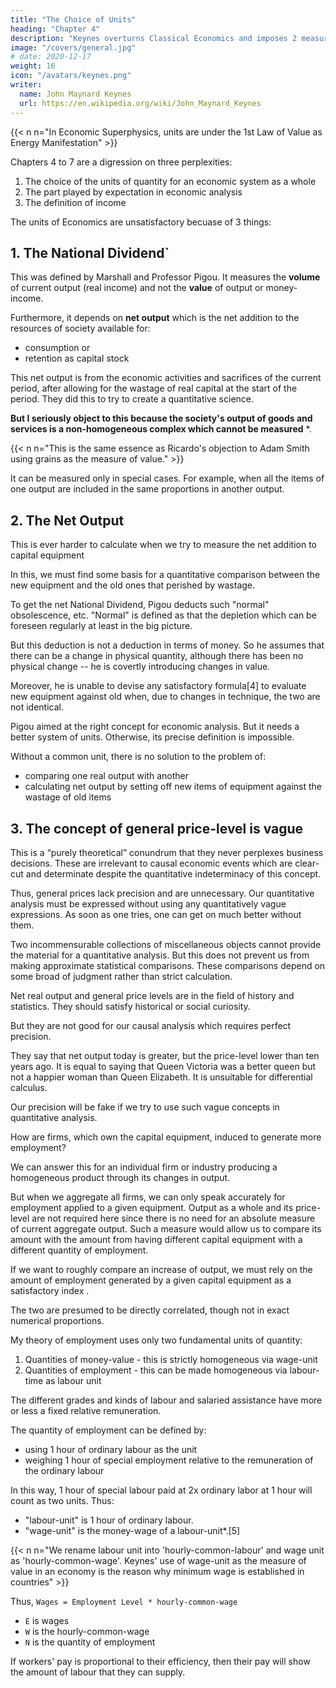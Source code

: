 ```yaml
---
title: "The Choice of Units"
heading: "Chapter 4"
description: "Keynes overturns Classical Economics and imposes 2 measures: hourly-common-labour and hourly-common-wage"
image: "/covers/general.jpg"
# date: 2020-12-17
weight: 16
icon: "/avatars/keynes.png"
writer:
  name: John Maynard Keynes
  url: https://en.wikipedia.org/wiki/John_Maynard_Keynes
---
```


{{< n n="In Economic Superphysics, units are under the 1st Law of Value as Energy Manifestation" >}}


Chapters 4 to 7 are a digression on three perplexities:

1. The choice of the units of quantity for an economic system as a whole
2. The part played by expectation in economic analysis
3. The definition of income

The units of Economics are unsatisfactory becuase of 3 things:


## 1. The National Dividend`

This was defined by Marshall and Professor Pigou. It measures the **volume** of current output (real income) and not the **value** of output or money-income. 

Furthermore, it depends on **net output** which is the net addition to the resources of society available for:
- consumption or
- retention as capital stock

This net output is from the economic activities and sacrifices of the current period, after allowing for the wastage of  real capital at the start of the period. They did this to try to create a quantitative science. 

**But I seriously object to this because the society's output of goods and services is a non-homogeneous complex which cannot be measured** *.



{{< n n="This is the same essence as Ricardo's objection to Adam Smith using grains as the measure of value." >}}



It can be measured only in special cases. For example, when all the items of one output are included in the same proportions in another output.


## 2. The Net Output

This is ever harder to calculate when we try to measure the net addition to capital equipment

In this, we must find some basis for a quantitative comparison between the new equipment and the old ones that perished by wastage.

To get the net National Dividend, Pigou deducts such "normal" obsolescence, etc. "Normal" is defined as that the depletion which can be foreseen regularly at least in the big picture.

But this deduction is not a deduction in terms of money. So he assumes that there can be a change in physical quantity, although there has been no physical change -- he is covertly introducing changes in value. 

Moreover, he is unable to devise any satisfactory formula[4] to evaluate new equipment against old when, due to changes in technique, the two are not identical. 

Pigou aimed at the right concept for economic analysis. But it needs a better system of units. Otherwise, its precise definition is impossible. 

Without a common unit, there is no solution to the problem of:
- comparing one real output with another
- calculating net output by setting off new items of equipment against the wastage of old items


## 3. The concept of general price-level is vague

<!-- This makes it very unsatisfactory for causal analysis, which ought to be exact. Nevertheless these difficulties are rightly regarded as --> This is a “purely theoretical” conundrum that they never perplexes business decisions. These are irrelevant to causal economic events which are clear-cut and determinate despite the quantitative indeterminacy of this concept.

Thus, general prices lack precision and are unnecessary. Our quantitative analysis must be expressed without using any quantitatively vague expressions. As soon as one tries, one can get on much better without them. 

Two incommensurable collections of miscellaneous objects cannot provide the material for a quantitative analysis. But this does not prevent us from making approximate statistical comparisons. These comparisons depend on some broad of judgment rather than strict calculation. <!-- , which may possess significance and validity within certain limits. --> 

Net real output and general price levels are in the field of history and statistics. They should satisfy historical or social curiosity. 


But they are not good for our causal analysis which requires perfect precision. 

They say that net output today is greater, but the price-level lower than ten years ago. It is equal to saying that Queen Victoria was a better queen but not a happier woman than Queen Elizabeth. It is <!--  — a proposition not without meaning and not without interest, but  --> unsuitable for differential calculus. 

Our precision will be fake if we try to use such vague concepts in quantitative analysis. 


How are firms, which own the capital equipment, induced to generate more employment?

We can answer this for an individual firm or industry producing a homogeneous product through its changes in output. 

But when we aggregate all firms, we can only speak accurately for employment applied to a given equipment. Output as a whole and its price-level are not required here since there is no need for an absolute measure of current aggregate output. Such a measure would allow us to compare its amount with the amount from having different capital equipment with a different quantity of employment.


If we want to roughly compare an increase of output, we must rely on <!-- the general presumption that --> the amount of employment generated by a given capital equipment as a satisfactory index <!-- of the amount of resultant output -->. 

The two are presumed to be directly correlated, though not in exact numerical proportions. 

My theory of employment uses only two fundamental units of quantity:

1. Quantities of money-value - this is strictly homogeneous via wage-unit
2. Quantities of employment - this can be made homogeneous via labour-time as labour unit

The different grades and kinds of labour and salaried assistance have more or less a fixed relative remuneration. 

The quantity of employment can be defined by:
- using 1 hour of ordinary labour as the unit
- weighing 1 hour of special employment relative to the remuneration of the ordinary labour

In this way, 1 hour of special labour paid at 2x ordinary labor at 1 hour will count as two units. Thus:
- "labour-unit" is 1 hour of ordinary labour. 
- "wage-unit" is the money-wage of a labour-unit*.[5] 


{{< n n="We rename labour unit into 'hourly-common-labour' and wage unit as 'hourly-common-wage'. Keynes' use of wage-unit as the measure of value in an economy is the reason why minimum wage is established in countries" >}}


Thus, `Wages = Employment Level * hourly-common-wage`

- `E` is wages
- `W` is the hourly-common-wage
- `N` is the quantity of employment

If workers' pay is proportional to their efficiency, then their pay will show the amount of labour that they can supply. 

